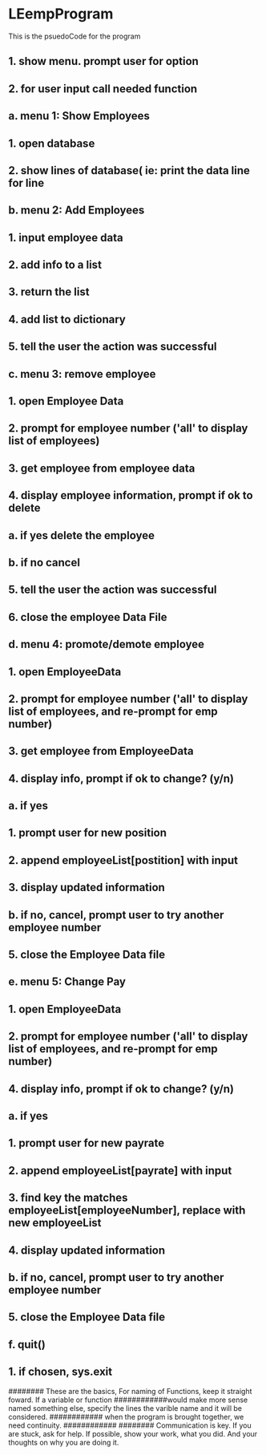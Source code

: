 LEempProgram
============
This is the psuedoCode for the program
## 1. show menu. prompt user for option
## 2. for user input call needed function
##    a. menu 1: Show Employees
##          1. open database
##          2. show lines of database( ie: print the data line for line
##     b. menu 2: Add Employees
##         1. input employee data
##         2. add info to a list
##         3. return the list
##         4. add list to dictionary
##         5. tell the user the action was successful
##     c. menu 3: remove employee
##         1. open Employee Data
##         2. prompt for employee number ('all' to display list of employees)
##         3. get employee from employee data
##         4. display employee information, prompt if ok to delete
##            a. if yes delete the employee 
##            b. if no cancel
##         5. tell the user the action was successful
##         6. close the employee Data File
##     d. menu 4: promote/demote employee
##         1. open EmployeeData
##        2. prompt for employee number ('all' to display list of employees, and re-prompt for emp number)
##        3. get employee from EmployeeData
##        4. display info, prompt if ok to change? (y/n)
##            a. if yes
##                1. prompt user for new position
##                2. append employeeList[postition] with input
##                3. display updated information
##            b. if no, cancel, prompt user to try another employee number
##        5. close the Employee Data file
##    e. menu 5: Change Pay
##        1. open EmployeeData
##        2. prompt for employee number ('all' to display list of employees, and re-prompt for emp number)
##         4. display info, prompt if ok to change? (y/n)
##            a. if yes
##                1. prompt user for new payrate
##                2. append employeeList[payrate] with input
##                3. find key the matches employeeList[employeeNumber], replace with new employeeList
##                4. display updated information
##            b. if no, cancel, prompt user to try another employee number
##      
##        5. close the Employee Data file
##    f. quit()
##            1. if chosen, sys.exit
######## These are the basics, For naming of Functions, keep it straight foward. If a variable or function
############would make more sense named something else, specify the lines the varible name and it will be considered.
############ when the program is brought together, we need continuity.
############ 
######## Communication is key. If you are stuck, ask for help. If possible, show your work, what you did. And your thoughts on why you are doing it.
